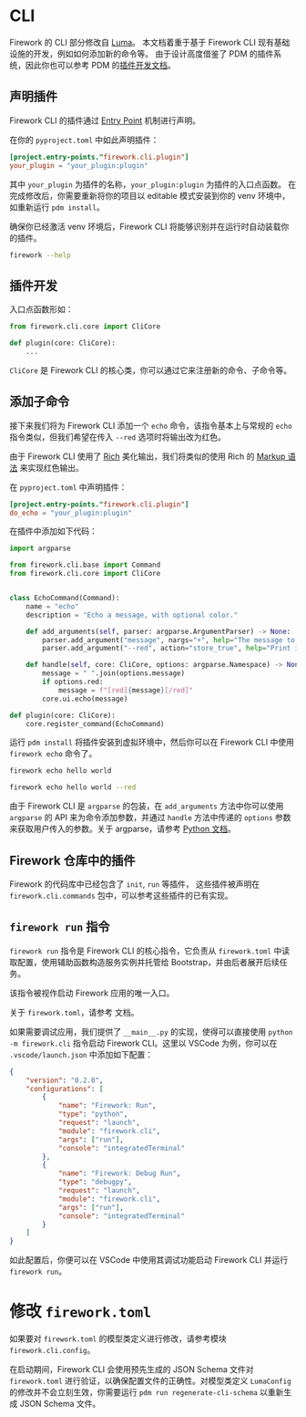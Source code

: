 # CLI

Firework 的 CLI 部分修改自 [Luma](https://github.com/BlueGlassBlock/Luma)。
本文档着重于基于 Firework CLI 现有基础设施的开发，例如如何添加新的命令等。
由于设计高度借鉴了 PDM 的插件系统，因此你也可以参考 PDM 的[插件开发文档](https://pdm-project.org/zh-cn/latest/dev/write/)。

## 声明插件

Firework CLI 的插件通过 [Entry Point](https://setuptools.pypa.io/en/latest/userguide/entry_point.html) 机制进行声明。

在你的 `pyproject.toml` 中如此声明插件：

```toml
[project.entry-points."firework.cli.plugin"]
your_plugin = "your_plugin:plugin"
```

其中 `your_plugin` 为插件的名称，`your_plugin:plugin` 为插件的入口点函数。
在完成修改后，你需要重新将你的项目以 editable 模式安装到你的 venv 环境中，如重新运行 `pdm install`。

确保你已经激活 venv 环境后，Firework CLI 将能够识别并在运行时自动装载你的插件。

```sh
firework --help
```

## 插件开发

入口点函数形如：

```py
from firework.cli.core import CliCore

def plugin(core: CliCore):
    ...
```

`CliCore` 是 Firework CLI 的核心类，你可以通过它来注册新的命令、子命令等。

## 添加子命令

接下来我们将为 Firework CLI 添加一个 `echo` 命令，该指令基本上与常规的 `echo` 指令类似，但我们希望在传入 `--red` 选项时将输出改为红色。

由于 Firework CLI 使用了 [Rich](https://github.com/Textualize/rich) 美化输出，我们将类似的使用 Rich 的 [Markup 语法](https://rich.readthedocs.io/en/latest/markup.html) 来实现红色输出。

在 `pyproject.toml` 中声明插件：

```toml
[project.entry-points."firework.cli.plugin"]
do_echo = "your_plugin:plugin"
```

在插件中添加如下代码：

```py
import argparse

from firework.cli.base import Command
from firework.cli.core import CliCore


class EchoCommand(Command):
    name = "echo"
    description = "Echo a message, with optional color."

    def add_arguments(self, parser: argparse.ArgumentParser) -> None:
        parser.add_argument("message", nargs="+", help="The message to echo.")
        parser.add_argument("--red", action="store_true", help="Print in red color.")

    def handle(self, core: CliCore, options: argparse.Namespace) -> None:
        message = " ".join(options.message)
        if options.red:
            message = f"[red]{message}[/red]"
        core.ui.echo(message)

def plugin(core: CliCore):
    core.register_command(EchoCommand)
```

运行 `pdm install` 将插件安装到虚拟环境中，然后你可以在 Firework CLI 中使用 `firework echo` 命令了。

```sh
firework echo hello world
```

```sh
firework echo hello world --red
```

由于 Firework CLI 是 `argparse` 的包装，在 `add_arguments` 方法中你可以使用 `argparse` 的 API 来为命令添加参数，并通过 `handle` 方法中传递的 `options` 参数来获取用户传入的参数。关于 argparse，请参考 [Python 文档](https://docs.python.org/3/library/argparse.html)。

## Firework 仓库中的插件

Firework 的代码库中已经包含了 `init`, `run` 等插件， 这些插件被声明在 `firework.cli.commands` 包中，可以参考这些插件的已有实现。

## `firework run` 指令

`firework run` 指令是 Firework CLI 的核心指令，它负责从 `firework.toml` 中读取配置，使用辅助函数构造服务实例并托管给 Bootstrap，并由后者展开后续任务。

该指令被视作启动 Firework 应用的唯一入口。

关于 `firework.toml`，请参考 [](Config.md) 文档。

如果需要调试应用，我们提供了 `__main__.py` 的实现，使得可以直接使用 `python -m firework.cli` 指令启动 Firework CLI。这里以 VSCode 为例，你可以在 `.vscode/launch.json` 中添加如下配置：

```json
{
    "version": "0.2.0",
    "configurations": [
        {
            "name": "Firework: Run",
            "type": "python",
            "request": "launch",
            "module": "firework.cli",
            "args": ["run"],
            "console": "integratedTerminal"
        },
        {
            "name": "Firework: Debug Run",
            "type": "debugpy",
            "request": "launch",
            "module": "firework.cli",
            "args": ["run"],
            "console": "integratedTerminal"
        }
    ]
}
```

如此配置后，你便可以在 VSCode 中使用其调试功能启动 Firework CLI 并运行 `firework run`。

# 修改 `firework.toml`

如果要对 `firework.toml` 的模型类定义进行修改，请参考模块 `firework.cli.config`。

在启动期间，Firework CLI 会使用预先生成的 JSON Schema 文件对 `firework.toml` 进行验证，以确保配置文件的正确性。对模型类定义 `LumaConfig` 的修改并不会立刻生效，你需要运行 `pdm run regenerate-cli-schema` 以重新生成 JSON Schema 文件。
